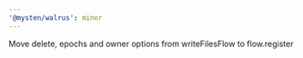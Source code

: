 ```yaml
---
'@mysten/walrus': minor
---
```


Move delete, epochs and owner options from writeFilesFlow to flow.register
